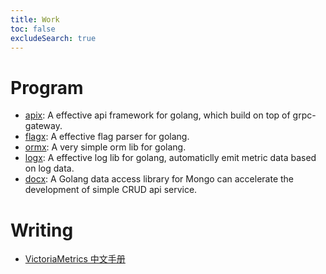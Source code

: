 ```yaml
---
title: Work
toc: false
excludeSearch: true
---
```


# Program

- [apix](https://github.com/cloudfly/apix): A effective api framework for golang, which build on top of grpc-gateway.
- [flagx](https://github.com/cloudfly/flagx): A effective flag parser for golang.
- [ormx](https://github.com/cloudfly/ormx): A very simple orm lib for golang.
- [logx](https://github.com/cloudfly/logx): A effective log lib for golang, automaticlly emit metric data based on log data.
- [docx](https://github.com/cloudfly/logx): A Golang data access library for Mongo can accelerate the development of simple CRUD api service.


# Writing

- [VictoriaMetrics 中文手册](https://victoriametrics.com.cn)

